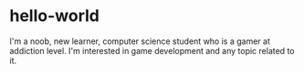 # hello-world
I'm a noob, new learner, computer science student who is a gamer at addiction level. I'm interested in game development and any topic related to it.
